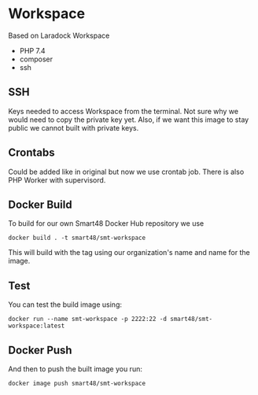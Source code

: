 # Workspace

Based on Laradock Workspace

- PHP 7.4
- composer
- ssh


## SSH

Keys needed to access Workspace from the terminal. Not sure why we would need to copy the private key yet. Also, if we want this image to stay public we cannot built with private keys.

## Crontabs

Could be added like in original but now we use crontab job. There is also PHP Worker with supervisord.

## Docker Build

To build for our own Smart48 Docker Hub repository we use

```
docker build . -t smart48/smt-workspace
```

This will build with the tag using our organization's name and name for the image.

## Test

You can test the build image using:

```
docker run --name smt-workspace -p 2222:22 -d smart48/smt-workspace:latest
```

## Docker Push

And then to push the built image you run:

```
docker image push smart48/smt-workspace
```